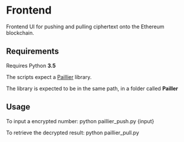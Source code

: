 # Frontend
Frontend UI for pushing and pulling ciphertext onto the Ethereum blockchain.

## Requirements
Requires Python **3.5**

The scripts expect a [Paillier](https://github.com/Metaception/paillier) library.

The library is expected to be in the same path, in a folder called **Pailler**

## Usage
To input a encrypted number:
    python paillier_push.py {input}
    
To retrieve the decrypted result:
    python paillier_pull.py
